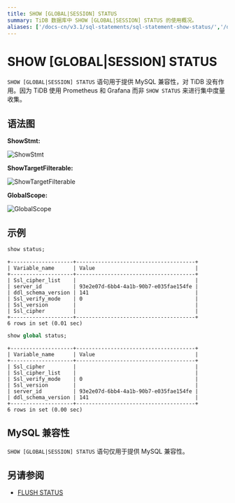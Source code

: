 ```yaml
---
title: SHOW [GLOBAL|SESSION] STATUS
summary: TiDB 数据库中 SHOW [GLOBAL|SESSION] STATUS 的使用概况。
aliases: ['/docs-cn/v3.1/sql-statements/sql-statement-show-status/','/docs-cn/v3.1/reference/sql/statements/show-status/']
---
```


# SHOW [GLOBAL|SESSION] STATUS

`SHOW [GLOBAL|SESSION] STATUS` 语句用于提供 MySQL 兼容性，对 TiDB 没有作用。因为 TiDB 使用 Prometheus 和 Grafana 而非 `SHOW STATUS` 来进行集中度量收集。

## 语法图

**ShowStmt:**

![ShowStmt](https://download.pingcap.com/images/docs-cn/sqlgram/ShowStmt.png)

**ShowTargetFilterable:**

![ShowTargetFilterable](https://download.pingcap.com/images/docs-cn/sqlgram/ShowTargetFilterable.png)

**GlobalScope:**

![GlobalScope](https://download.pingcap.com/images/docs-cn/sqlgram/GlobalScope.png)

## 示例


```sql
show status;
```

```
+--------------------+--------------------------------------+
| Variable_name      | Value                                |
+--------------------+--------------------------------------+
| Ssl_cipher_list    |                                      |
| server_id          | 93e2e07d-6bb4-4a1b-90b7-e035fae154fe |
| ddl_schema_version | 141                                  |
| Ssl_verify_mode    | 0                                    |
| Ssl_version        |                                      |
| Ssl_cipher         |                                      |
+--------------------+--------------------------------------+
6 rows in set (0.01 sec)
```


```sql
show global status;
```

```
+--------------------+--------------------------------------+
| Variable_name      | Value                                |
+--------------------+--------------------------------------+
| Ssl_cipher         |                                      |
| Ssl_cipher_list    |                                      |
| Ssl_verify_mode    | 0                                    |
| Ssl_version        |                                      |
| server_id          | 93e2e07d-6bb4-4a1b-90b7-e035fae154fe |
| ddl_schema_version | 141                                  |
+--------------------+--------------------------------------+
6 rows in set (0.00 sec)
```

## MySQL 兼容性

`SHOW [GLOBAL|SESSION] STATUS` 语句仅用于提供 MySQL 兼容性。

## 另请参阅

* [FLUSH STATUS](/sql-statements/sql-statement-flush-status.md)
